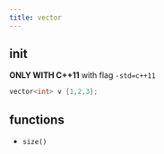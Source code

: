 ```yaml
---
title: vector
---
```


init
----

**ONLY WITH C++11**
with flag `-std=c++11`

```cpp
vector<int> v {1,2,3};
```

functions
---------

* `size()`
